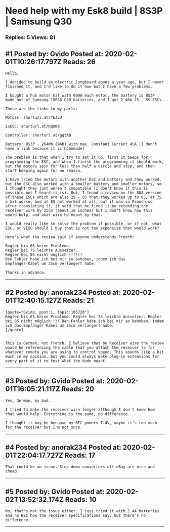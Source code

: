 # Need help with my Esk8 build &#124; 8S3P &#124; Samsung Q30

### Replies: 5 Views: 81

## \#1 Posted by: Gvido Posted at: 2020-02-01T10:26:17.797Z Reads: 26

```
Hello,

I decided to build an electric longboard about a year ago, but I never finished it, and I'd like to do it now but I have a few problems.

I bought a hub motor kit with 600W each motor, the battery is 8S3P made out of Samsung 18650 Q30 batteries, and I got 2 40A 2S - 8S ESCs.

These are the links to my parts:

Motors: shorturl.at/fEJLU

2xESC: shorturl.at/KQUW3

Controller: shorturl.at/gqtAB

Battery: 8S3P - 264Wh (9Ah) with max. Constant Current 45A (I don't have a link because it is homemade)

The problem is that when I try to set it up, first it beeps for programming the ESC, and when I finish the programming it should work, but the motors spin for less than half a circle and stop, and then start beeping again for no reason.

I have tried the motors with another ESC and battery and they worked, but the ESC also worked with a smaller battery and smaller motors, so I thought they just weren't compatible (I don't know if this is possible but I heard it is). But, I found a review on the 80A version of these ESCs which are also 2S - 8S that they worked up to 6S, at 7S a bit worse, and at 8S not worked at all, but it was in French so after translating it, it said that he fixed it by extending the receiver wire by 25cm (about 10 inches) but I don't know how this would help, and what wire he meant by that.

I would really like to solve the problem if possible, or if not, what ESC, or VESC should I buy that is not too expensive that would work?

Here's what the review said if anyone understands French:

Regler bis 6S keine Probleme.
Regler bei 7S leichte Aussetzer.
Regler bei 8S nicht möglich !!!!!!
Den Fehler habe ich bei mir so behoben, indem ich das
Empfänger-Kabel um 25cm verlängert habe.

Thanks in advance.
```

---
## \#2 Posted by: anorak234 Posted at: 2020-02-01T12:40:15.127Z Reads: 21

```
[quote="Gvido, post:1, topic:105720"]
Regler bis 6S keine Probleme. Regler bei 7S leichte Aussetzer. Regler bei 8S nicht möglich !!! Den Fehler habe ich bei mir so behoben, indem ich das Empfänger-Kabel um 25cm verlängert habe.
[/quote]


This is German, not French. I believe that by Receiver wire the review would be referencing the cable that you attach the receiver to for whatever remote you are using to control speed. This sounds like a bit much in my opinion, but you could always make plug-in extensions for every part of it to test what the dude meant.
```

---
## \#3 Posted by: Gvido Posted at: 2020-02-01T16:05:21.117Z Reads: 20

```
Yes, German, my bad.

I tried to make the receiver wire longer although I don't know how that would help. Everything is the same, no difference. 

I thought it may be because my BEC powers 7.4V, maybe it's too much for the receiver but I'm not sure.
```

---
## \#4 Posted by: anorak234 Posted at: 2020-02-01T22:04:17.727Z Reads: 17

```
That could be an issue. Step down converters off eBay are nice and cheap.
```

---
## \#5 Posted by: Gvido Posted at: 2020-02-02T13:52:32.174Z Reads: 10

```
No, that's not the issue either. I just tried it with 2 AA batteries and no BEC how the receiver specifications say, but there's no difference.
```

---
